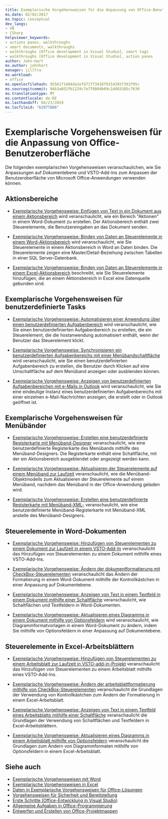 ```yaml
---
title: Exemplarische Vorgehensweisen für die Anpassung von Office-Benutzeroberfläche
ms.date: 02/02/2017
ms.topic: conceptual
dev_langs:
- VB
- CSharp
helpviewer_keywords:
- actions panes, walkthroughs
- smart documents, walkthroughs
- walkthroughs [Office development in Visual Studio], smart tags
- walkthroughs [Office development in Visual Studio], action panes
author: John-Hart
ms.author: johnhart
manager: jillfra
ms.workload:
- office
ms.openlocfilehash: 95561f1404da1efd71ff3418f9154392f393795c
ms.sourcegitcommit: 94b3a052fb1229c7e7f8804b09c1d403385c7630
ms.translationtype: MT
ms.contentlocale: de-DE
ms.lasthandoff: 04/23/2019
ms.locfileid: "62977886"
---
```

# <a name="office-ui-customization-walkthroughs"></a>Exemplarische Vorgehensweisen für die Anpassung von Office-Benutzeroberfläche
  Die folgenden exemplarischen Vorgehensweisen veranschaulichen, wie Sie Anpassungen auf Dokumentebene und VSTO-Add-Ins zum Anpassen der Benutzeroberfläche von Microsoft Office-Anwendungen verwenden können.

## <a name="actions-pane-walkthroughs"></a>Aktionsbereiche
- [Exemplarische Vorgehensweise: Einfügen von Text in ein Dokument aus einem Aktionsbereich](../vsto/walkthrough-inserting-text-into-a-document-from-an-actions-pane.md) wird veranschaulicht, wie ein Bereich "Aktionen" in einem Word-Dokument zu erstellen. Der Aktionsbereich enthält zwei Steuerelemente, die Benutzereingaben an das Dokument senden.

- [Exemplarische Vorgehensweise: Binden von Daten an Steuerelemente in einem Word-Aktionsbereich](../vsto/walkthrough-binding-data-to-controls-on-a-word-actions-pane.md) wird veranschaulicht, wie Sie Steuerelemente in einem Aktionsbereich in Word an Daten binden. Die Steuerelemente zeigen eine Master/Detail-Beziehung zwischen Tabellen in einer SQL Server-Datenbank.

- [Exemplarische Vorgehensweise: Binden von Daten an Steuerelemente in einem Excel-Aktionsbereich](../vsto/walkthrough-binding-data-to-controls-on-an-excel-actions-pane.md) beschreibt, wie Sie Steuerelemente hinzufügen, die an einem Aktionsbereich in Excel eine Datenquelle gebunden sind.

## <a name="custom-task-pane-walkthroughs"></a>Exemplarische Vorgehensweisen für benutzerdefinierte Tasks
- [Exemplarische Vorgehensweise: Automatisieren einer Anwendung über einen benutzerdefinierten Aufgabenbereich](../vsto/walkthrough-automating-an-application-from-a-custom-task-pane.md) wird veranschaulicht, wie Sie einen benutzerdefinierten Aufgabenbereich zu erstellen, die ein Steuerelement, die die hostanwendung automatisiert enthält, wenn der Benutzer das Steuerelement klickt.

- [Exemplarische Vorgehensweise: Synchronisieren ein benutzerdefinierten Aufgabenbereichs mit einer Menübandschaltfläche](../vsto/walkthrough-synchronizing-a-custom-task-pane-with-a-ribbon-button.md) wird veranschaulicht, wie Sie einen benutzerdefinierten Aufgabenbereich zu erstellen, die Benutzer durch Klicken auf eine Umschaltfläche auf dem Menüband anzeigen oder ausblenden können.

- [Exemplarische Vorgehensweise: Anzeigen von benutzerdefinierten Aufgabenbereichen mit e-Mails in Outlook](../vsto/walkthrough-displaying-custom-task-panes-with-e-mail-messages-in-outlook.md) wird veranschaulicht, wie Sie eine eindeutige Instanz eines benutzerdefinierten Aufgabenbereichs mit einer einzelnen e-Mail-Nachrichten anzeigen, die erstellt oder in Outlook geöffnet ist.

## <a name="ribbon-walkthroughs"></a>Exemplarische Vorgehensweisen für Menübänder
- [Exemplarische Vorgehensweise: Erstellen eine benutzerdefinierte Registerkarte mit Menüband-Designer](../vsto/walkthrough-creating-a-custom-tab-by-using-the-ribbon-designer.md) veranschaulicht, wie eine benutzerdefinierte Registerkarte des Menübands mithilfe des Menüband-Designers. Die Registerkarte enthält eine Schaltfläche, mit der ein Aktionsbereich ausgeblendet oder angezeigt werden kann.

- [Exemplarische Vorgehensweise: Aktualisieren der Steuerelemente auf einem Menüband zur Laufzeit](../vsto/walkthrough-updating-the-controls-on-a-ribbon-at-run-time.md) veranschaulicht, wie die Menüband-Objektmodells zum Aktualisieren der Steuerelemente auf einem Menüband, nachdem das Menüband in der Office-Anwendung geladen wird.

- [Exemplarische Vorgehensweise: Erstellen eine benutzerdefinierte Registerkarte mit Menüband-XML-](../vsto/walkthrough-creating-a-custom-tab-by-using-ribbon-xml.md) veranschaulicht, wie eine benutzerdefinierte Menüband-Registerkarte mit Menüband-XML anstelle des Menüband-Designers.

## <a name="controls-on-word-documents"></a>Steuerelemente in Word-Dokumenten
- [Exemplarische Vorgehensweise: Hinzufügen von Steuerelementen zu einem Dokument zur Laufzeit in einem VSTO-Add-In](../vsto/walkthrough-adding-controls-to-a-document-at-run-time-in-a-vsto-add-in.md) veranschaulicht das Hinzufügen von Steuerelementen zu einem Dokument mithilfe eines VSTO-Add-Ins.

- [Exemplarische Vorgehensweise: Ändern der dokumentformatierung mit CheckBox-Steuerelementen](../vsto/walkthrough-changing-document-formatting-using-checkbox-controls.md) veranschaulicht das Ändern der Formatierung in einem Word-Dokument mithilfe der Kontrollkästchen in einer Anpassung auf Dokumentebene.

- [Exemplarische Vorgehensweise: Anzeigen von Text in einem Textfeld in einem Dokument mithilfe einer Schaltfläche](../vsto/walkthrough-displaying-text-in-a-text-box-in-a-document-using-a-button.md) veranschaulicht, wie Schaltflächen und Textfeldern in Word-Dokumenten.

- [Exemplarische Vorgehensweise: Aktualisieren eines Diagramms in einem Dokument mithilfe von Optionsfeldern](../vsto/walkthrough-updating-a-chart-in-a-document-using-radio-buttons.md) wird veranschaulicht, wie Diagrammformatvorlagen in einem Word-Dokument zu ändern, indem Sie mithilfe von Optionsfeldern in einer Anpassung auf Dokumentebene.

## <a name="controls-on-excel-worksheets"></a>Steuerelemente in Excel-Arbeitsblättern
- [Exemplarische Vorgehensweise: Hinzufügen von Steuerelementen zu einem Arbeitsblatt zur Laufzeit in VSTO-add-in-Projekt](../vsto/walkthrough-adding-controls-to-a-worksheet-at-run-time-in-vsto-add-in-project.md) veranschaulicht das Hinzufügen von Steuerelementen zu einem Arbeitsblatt mithilfe eines VSTO-Add-Ins.

- [Exemplarische Vorgehensweise: Ändern der arbeitsblattformatierung mithilfe von CheckBox-Steuerelementen](../vsto/walkthrough-changing-worksheet-formatting-using-checkbox-controls.md) veranschaulicht die Grundlagen der Verwendung von Kontrollkästchen zum Ändern der Formatierung in einem Excel-Arbeitsblatt.

- [Exemplarische Vorgehensweise: Anzeigen von Text in einem Textfeld eines Arbeitsblatts mithilfe einer Schaltfläche](../vsto/walkthrough-displaying-text-in-a-text-box-in-a-worksheet-using-a-button.md) veranschaulicht die Grundlagen der Verwendung von Schaltflächen und Textfeldern in Excel-Arbeitsblättern.

- [Exemplarische Vorgehensweise: Aktualisieren eines Diagramms in einem Arbeitsblatt mithilfe von Optionsfeldern](../vsto/walkthrough-updating-a-chart-in-a-worksheet-using-radio-buttons.md) veranschaulicht die Grundlagen zum Ändern von Diagrammformaten mithilfe von Optionsfeldern in einem Excel-Arbeitsblatt.

## <a name="see-also"></a>Siehe auch
- [Exemplarische Vorgehensweisen mit Word](../vsto/walkthroughs-using-word.md)
- [Exemplarische Vorgehensweisen in Excel](../vsto/walkthroughs-using-excel.md)
- [Daten in Exemplarische Vorgehensweisen für Office-Lösungen](../vsto/data-in-office-solutions-walkthroughs.md)
- [Vorgehensweisen für Sicherheit und Bereitstellung](../vsto/security-and-deployment-walkthroughs.md)
- [Erste Schritte &#40;Office-Entwicklung in Visual Studio&#41;](../vsto/getting-started-office-development-in-visual-studio.md)
- [Allgemeine Aufgaben in Office-Programmierung](../vsto/common-tasks-in-office-programming.md)
- [Entwerfen und Erstellen von Office-Projektmappen](../vsto/designing-and-creating-office-solutions.md)
